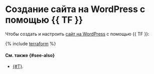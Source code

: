 # Создание сайта на WordPress с помощью {{ TF }}

Чтобы создать и настроить [сайт на WordPress](index.md) с помощью {{ TF }}:

{% include [terraform](../../../_tutorials/_tutorials_includes/wordpress/setup-terraform.md) %}

#### См. также {#see-also}

* [{#T}](console.md).